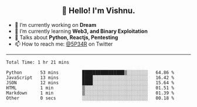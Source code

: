 <h2 align="center">👋 Hello! I'm Vishnu.</h2>


- 🔭 I’m currently working on **Dream**
- 🌱 I’m currently learning **Web3, and Binary Exploitation**
- 💬 Talks about **Python, Reactjs, Pentesting**
- 📫 How to reach me: [@5P34R](https://twitter.com/Vishnu27302693) on Twitter

---
<!--START_SECTION:waka-->

```text
Total Time: 1 hr 21 mins

Python       53 mins         ████████████████▒░░░░░░░░   64.86 %
JavaScript   13 mins         ████░░░░░░░░░░░░░░░░░░░░░   16.42 %
JSON         12 mins         ████░░░░░░░░░░░░░░░░░░░░░   15.64 %
HTML         1 min           ▒░░░░░░░░░░░░░░░░░░░░░░░░   01.51 %
Markdown     1 min           ▒░░░░░░░░░░░░░░░░░░░░░░░░   01.39 %
Other        0 secs          ░░░░░░░░░░░░░░░░░░░░░░░░░   00.18 %
```

<!--END_SECTION:waka-->
